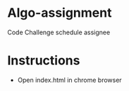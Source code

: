 # Algo-assignment
Code Challenge schedule assignee

# Instructions 
* Open index.html in chrome browser
